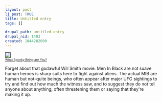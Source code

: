 ```yaml
--- 
layout: post
lj_post: TRUE
title: Untitled entry
tags: []

drupal_path: untitled-entry
drupal_nid: 1403
created: 1044282000
---
```

<img src="http://www.nekorevolution.net/test/mib.gif" border="1"><br>
<a href="http://www.nekorevolution.net/test/t_spooks.html" target="_blank"><font size="-2">What Spooky Being are You?</font></a>

Forget about that godawful Will Smith movie. Men In Black are not suave human heroes is sharp suits here to fight against aliens. The actual MIB are human but not-quite beings, who often appear after major UFO sightings to try and find out how much the witness saw, and to suggest they do not tell anyone about anything, often threatening them or saying that they're making it up.
